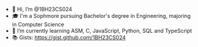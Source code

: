 - 👋 Hi, I’m @1BH23CS024
- 🎓 I'm a Sophmore pursuing Bachelor's degree in Engineering, majoring in Computer Science
- 🌱 I’m currently learning ASM, C, JavaScript, Python, SQL and TypeScript
- 📚 Gists: https://gist.github.com/1BH23CS024
